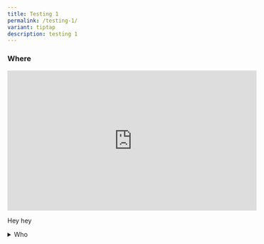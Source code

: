 ```yaml
---
title: Testing 1
permalink: /testing-1/
variant: tiptap
description: testing 1
---
```

<h3>Where</h3>
<div class="iframe-wrapper">
<iframe height="315" width="560" allowfullscreen="true" frameborder="0" src="https://www.youtube.com/embed/HuT2RCtIEX0?si=Sl2OScPVpYOlgr0m"></iframe>
</div>
<p>Hey hey</p>
<div data-type="detailGroup" class="isomer-accordion isomer-accordion-white">
<details class="isomer-details">
<summary>Who</summary>
<div data-type="detailsContent" class="isomer-details-content">
<p>What</p>
<p>where</p>
<p>Steak</p>
</div>
</details>
</div>
<h4></h4>
<p></p>